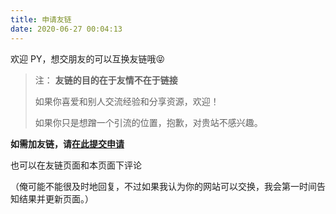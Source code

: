 ```yaml
---
title: 申请友链
date: 2020-06-27 00:04:13
---
```


欢迎 PY，想交朋友的可以互换友链哦😝

> 注： **友链的目的在于友情不在于链接**
>
> 如果你喜爱和别人交流经验和分享资源，欢迎！
>
> 如果你只是想蹭一个引流的位置，抱歉，对贵站不感兴趣。

**如需加友链，请[在此提交申请](https://wj.qq.com/s2/6610632/83c5/)**

也可以在友链页面和本页面下评论

（俺可能不能很及时地回复，不过如果我认为你的网站可以交换，我会第一时间告知结果并更新页面。）